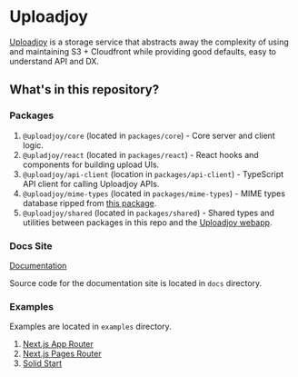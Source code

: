 # Uploadjoy

[Uploadjoy](https://uploadjoy.com) is a storage service that abstracts away the complexity of using and maintaining
S3 + Cloudfront while providing good defaults, easy to understand API and DX.

## What's in this repository?

### Packages

1. `@uploadjoy/core` (located in `packages/core`) - Core server and client logic.
2. `@upladjoy/react` (located in `packages/react`) - React hooks and components for building upload UIs.
3. `@uploadjoy/api-client` (location in `packages/api-client`) - TypeScript API client for calling Uploadjoy APIs.
4. `@uploadjoy/mime-types` (located in `packages/mime-types`) - MIME types database ripped from [this package](https://github.com/jshttp/mime-types).
5. `@uploadjoy/shared` (located in `packages/shared`) - Shared types and utilities between packages in this repo and the [Uploadjoy webapp](https://uploadjoy.com).

### Docs Site

[Documentation](https://docs.uploadjoy.com)

Source code for the documentation site is located in `docs` directory.

### Examples

Examples are located in `examples` directory.

1. [Next.js App Router](https://github.com/Uploadjoy/uploadjoy/tree/main/examples/appdir)
2. [Next.js Pages Router](https://github.com/Uploadjoy/uploadjoy/tree/main/examples/pagedir)
3. [Solid Start](https://github.com/Uploadjoy/uploadjoy/tree/main/examples/solidstart)